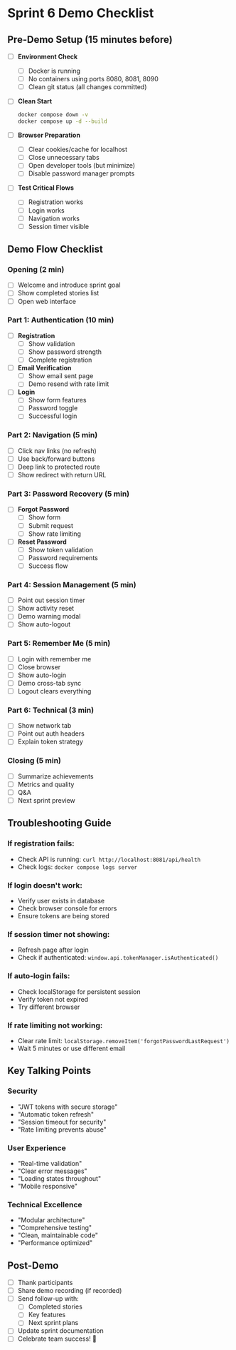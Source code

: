 # Sprint 6 Demo Checklist

## Pre-Demo Setup (15 minutes before)

- [ ] **Environment Check**
  - [ ] Docker is running
  - [ ] No containers using ports 8080, 8081, 8090
  - [ ] Clean git status (all changes committed)
  
- [ ] **Clean Start**
  ```bash
  docker compose down -v
  docker compose up -d --build
  ```

- [ ] **Browser Preparation**
  - [ ] Clear cookies/cache for localhost
  - [ ] Close unnecessary tabs
  - [ ] Open developer tools (but minimize)
  - [ ] Disable password manager prompts

- [ ] **Test Critical Flows**
  - [ ] Registration works
  - [ ] Login works
  - [ ] Navigation works
  - [ ] Session timer visible

## Demo Flow Checklist

### Opening (2 min)
- [ ] Welcome and introduce sprint goal
- [ ] Show completed stories list
- [ ] Open web interface

### Part 1: Authentication (10 min)
- [ ] **Registration**
  - [ ] Show validation
  - [ ] Show password strength
  - [ ] Complete registration
  
- [ ] **Email Verification**
  - [ ] Show email sent page
  - [ ] Demo resend with rate limit
  
- [ ] **Login**
  - [ ] Show form features
  - [ ] Password toggle
  - [ ] Successful login

### Part 2: Navigation (5 min)
- [ ] Click nav links (no refresh)
- [ ] Use back/forward buttons
- [ ] Deep link to protected route
- [ ] Show redirect with return URL

### Part 3: Password Recovery (5 min)
- [ ] **Forgot Password**
  - [ ] Show form
  - [ ] Submit request
  - [ ] Show rate limiting
  
- [ ] **Reset Password**
  - [ ] Show token validation
  - [ ] Password requirements
  - [ ] Success flow

### Part 4: Session Management (5 min)
- [ ] Point out session timer
- [ ] Show activity reset
- [ ] Demo warning modal
- [ ] Show auto-logout

### Part 5: Remember Me (5 min)
- [ ] Login with remember me
- [ ] Close browser
- [ ] Show auto-login
- [ ] Demo cross-tab sync
- [ ] Logout clears everything

### Part 6: Technical (3 min)
- [ ] Show network tab
- [ ] Point out auth headers
- [ ] Explain token strategy

### Closing (5 min)
- [ ] Summarize achievements
- [ ] Metrics and quality
- [ ] Q&A
- [ ] Next sprint preview

## Troubleshooting Guide

### If registration fails:
- Check API is running: `curl http://localhost:8081/api/health`
- Check logs: `docker compose logs server`

### If login doesn't work:
- Verify user exists in database
- Check browser console for errors
- Ensure tokens are being stored

### If session timer not showing:
- Refresh page after login
- Check if authenticated: `window.api.tokenManager.isAuthenticated()`

### If auto-login fails:
- Check localStorage for persistent session
- Verify token not expired
- Try different browser

### If rate limiting not working:
- Clear rate limit: `localStorage.removeItem('forgotPasswordLastRequest')`
- Wait 5 minutes or use different email

## Key Talking Points

### Security
- "JWT tokens with secure storage"
- "Automatic token refresh"
- "Session timeout for security"
- "Rate limiting prevents abuse"

### User Experience
- "Real-time validation"
- "Clear error messages"
- "Loading states throughout"
- "Mobile responsive"

### Technical Excellence
- "Modular architecture"
- "Comprehensive testing"
- "Clean, maintainable code"
- "Performance optimized"

## Post-Demo

- [ ] Thank participants
- [ ] Share demo recording (if recorded)
- [ ] Send follow-up with:
  - [ ] Completed stories
  - [ ] Key features
  - [ ] Next sprint plans
- [ ] Update sprint documentation
- [ ] Celebrate team success! 🎉